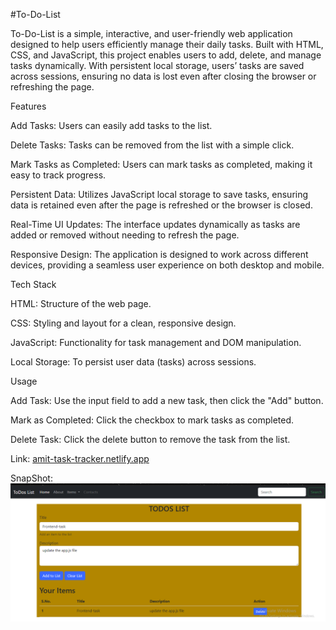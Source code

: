 #To-Do-List

To-Do-List is a simple, interactive, and user-friendly web application designed to help users efficiently manage their daily tasks. Built with HTML, CSS, and JavaScript, this project enables users to add, delete, and manage tasks dynamically. With persistent local storage, users’ tasks are saved across sessions, ensuring no data is lost even after closing the browser or refreshing the page.

Features

Add Tasks: Users can easily add tasks to the list.

Delete Tasks: Tasks can be removed from the list with a simple click.

Mark Tasks as Completed: Users can mark tasks as completed, making it easy to track progress.

Persistent Data: Utilizes JavaScript local storage to save tasks, ensuring data is retained even after the page is refreshed or the browser is closed.

Real-Time UI Updates: The interface updates dynamically as tasks are added or removed without needing to refresh the page.

Responsive Design: The application is designed to work across different devices, providing a seamless user experience on both desktop and mobile.

Tech Stack

HTML: Structure of the web page.

CSS: Styling and layout for a clean, responsive design.

JavaScript: Functionality for task management and DOM manipulation.

Local Storage: To persist user data (tasks) across sessions.

Usage

Add Task: Use the input field to add a new task, then click the "Add" button.

Mark as Completed: Click the checkbox to mark tasks as completed.

Delete Task: Click the delete button to remove the task from the list.

Link: [amit-task-tracker.netlify.app](amit-task-tracker.netlify.app)

SnapShot:  ![Snap-> Shot](Snap.png)

